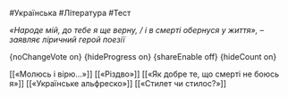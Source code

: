 #Українська #Література #Тест

*«Народе мій, до тебе я ще верну, / і в смерті обернуся у життя», – заявляє ліричний герой поезії*

{noChangeVote on}
{hideProgress on}
{shareEnable off}
{hideCount on}

[[«Молюсь і вірю…»]]
[[«Різдво»]]
[[«Як добре те, що смерті не боюсь я»]]
[[«Українське альфреско»]]
[[«Стилет чи стилос?»]]
